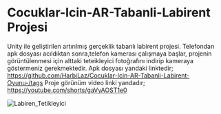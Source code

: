 # Cocuklar-Icin-AR-Tabanli-Labirent Projesi
Unity  ile geliştirilen artırılmış gerçeklik tabanlı labirent projesi.
Telefondan apk dosyası acıldıktan sonra,telefon kamerası çalışmaya başlar, projenin görüntülenmesi için alttaki teteikleyici fotoğrafını indirip kameraya göstermeniz gerekmektedir.
Apk dosyası yandaki linktedir; https://github.com/HarbiLaz/Cocuklar-Icin-AR-Tabanli-Labirent-Oyunu-/tags
Proje görünüm video linki yandadır; https://youtube.com/shorts/gaVyAOST1e0





![Labiren_Tetikleyici](https://github.com/user-attachments/assets/5628f46e-d8f4-4f6b-b3a6-144ce5b778b3)
